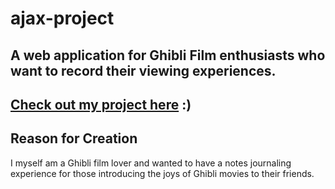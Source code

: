 # ajax-project

## A web application for Ghibli Film enthusiasts who want to record their viewing experiences.

## [Check out my project here](https://jonathan-byun.github.io/ajax-project/) :)

## Reason for Creation
I myself am a Ghibli film lover and wanted to have a notes journaling experience for those introducing the joys of Ghibli movies to their friends.

